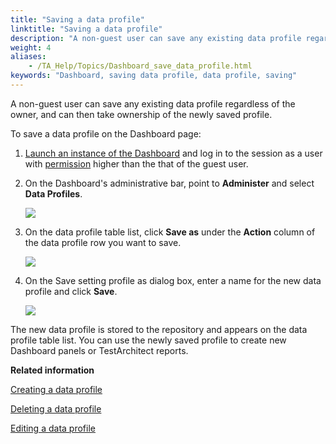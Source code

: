 ```yaml
--- 
title: "Saving a data profile"
linktitle: "Saving a data profile"
description: "A non-guest user can save any existing data profile regardless of the owner, and can then take ownership of the newly saved profile."
weight: 4
aliases: 
    - /TA_Help/Topics/Dashboard_save_data_profile.html
keywords: "Dashboard, saving data profile, data profile, saving"
---
```


A non-guest user can save any existing data profile regardless of the owner, and can then take ownership of the newly saved profile.

To save a data profile on the Dashboard page:

1.  [Launch an instance of the Dashboard](/user-guide/reporting-and-dashboard/dashboard/starting-the-dashboard/) and log in to the session as a user with [permission](/user-guide/reporting-and-dashboard/dashboard/dashboard-permissions) higher than the that of the guest user.

2.  On the Dashboard's administrative bar, point to **Administer** and select **Data Profiles**.

    ![](/images/TA_Help/Images/Dashboard_administer_add_new_data_profiles.png)

3.  On the data profile table list, click **Save as** under the **Action** column of the data profile row you want to save.

    ![](/images/TA_Help/Images/Dashboard__save_data_profile_table.png)

4.  On the Save setting profile as dialog box, enter a name for the new data profile and click **Save**.

    ![](/images/TA_Help/Images/Dashboard__save_setting_profile_as.png)


The new data profile is stored to the repository and appears on the data profile table list. You can use the newly saved profile to create new Dashboard panels or TestArchitect reports.



**Related information**  


[Creating a data profile](/user-guide/reporting-and-dashboard/dashboard/data-profiles/creating-a-data-profile)

[Deleting a data profile](/user-guide/reporting-and-dashboard/dashboard/data-profiles/deleting-a-data-profile)

[Editing a data profile](/user-guide/reporting-and-dashboard/dashboard/data-profiles/editing-a-data-profile)


